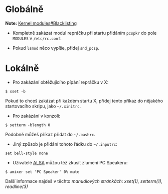 # Globálně

**Note:** [Kernel modules#Blacklisting](/index.php/Kernel_modules#Blacklisting "Kernel modules")

*   Kompletně zakázat modul repráčku při startu přidáním `pcspkr` do pole `MODULES` v `/etc/rc.conf`:

*   Pokud `lsmod` něco vypíše, přidej `snd_pcsp`.

# Lokálně

*   Pro zakázání obtěžujícího pípání repráčku v X:

```
$ xset -b

```

Pokud to chceš zakázat při každém startu X, přidej tento příkaz do nějakého startovacího skripu, jako `~/.xinitrc`.

*   Pro zakázání v konzoli:

```
$ setterm -blength 0

```

Podobně můžeš příkaz přidat do `~/.bashrc`.

*   Jiný způsob je přidání tohoto řádku do `~/.inputrc`:

```
set bell-style none

```

*   Uživatelé [ALSA](/index.php/ALSA "ALSA") můžou též zkusit zlumení PC Speakeru:

```
$ amixer set 'PC Speaker' 0% mute

```

Další informace najdeš v těchto *manuálových stránkách*: *xset(1), setterm(1), readline(3)*
